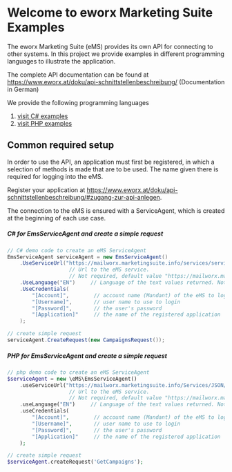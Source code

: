# Welcome to eworx Marketing Suite Examples

The eworx Marketing Suite (eMS) provides its own API for connecting to other systems.
In this project we provide examples in different programming languages ​​to illustrate the application.

The complete API documentation can be found at https://www.eworx.at/doku/api-schnittstellenbeschreibung/ (Documentation in German)

We provide the following programming languages
1. [visit C# examples](../../../../CSharp-API-Demo-Project)
2. [visit PHP examples](../../../../Php-API-Demo-Project)

## Common required setup

In order to use the API, an application must first be registered, in which a selection of methods is made that are to be used. The name given there is required for logging into the eMS.  

Register your application at https://www.eworx.at/doku/api-schnittstellenbeschreibung/#zugang-zur-api-anlegen.

The connection to the eMS is ensured with a ServiceAgent, which is created at the beginning of each use case.

##### C# for EmsServiceAgent and create a simple request
```cs
// C# demo code to create an eMS ServiceAgent
EmsServiceAgent serviceAgent = new EmsServiceAgent()
    .UseServiceUrl("https://mailworx.marketingsuite.info/services/serviceagent.asmx")
                    // Url to the eMS service.
                    // Not required, default value "https://mailworx.marketingsuite.info/services/serviceagent.asmx"
    .UseLanguage("EN")     // Language of the text values ​​returned. Not required, default value is "EN"
    .UseCredentials(
        "[Account]",        // account name (Mandant) of the eMS to login
        "[Username]",       // user name to use to login
        "[Password]",       // the user's password
        "[Application]"     // the name of the registered application
    );

// create simple request
serviceAgent.CreateRequest(new CampaignsRequest());
```

##### PHP for EmsServiceAgent and create a simple request
```php
// php demo code to create an eMS ServiceAgent
$serviceAgent = new \eMS\EmsServiceAgent()
    .useServiceUrl("https://mailworx.marketingsuite.info/Services/JSON/ServiceAgent.svc")
                    // Url to the eMS service.
                    // Not required, default value "https://mailworx.marketingsuite.info/Services/JSON/ServiceAgent.svc"
    .useLanguage("EN")     // Language of the text values ​​returned. Not required, default value is "EN"
    .useCredentials(
        "[Account]",        // account name (Mandant) of the eMS to login
        "[Username]",       // user name to use to login
        "[Password]",       // the user's password
        "[Application]"     // the name of the registered application
    );

// create simple request
$serviceAgent.createRequest('GetCampaigns');
```
